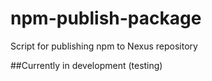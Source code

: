 # npm-publish-package
Script for publishing npm to Nexus repository

##Currently in development (testing)